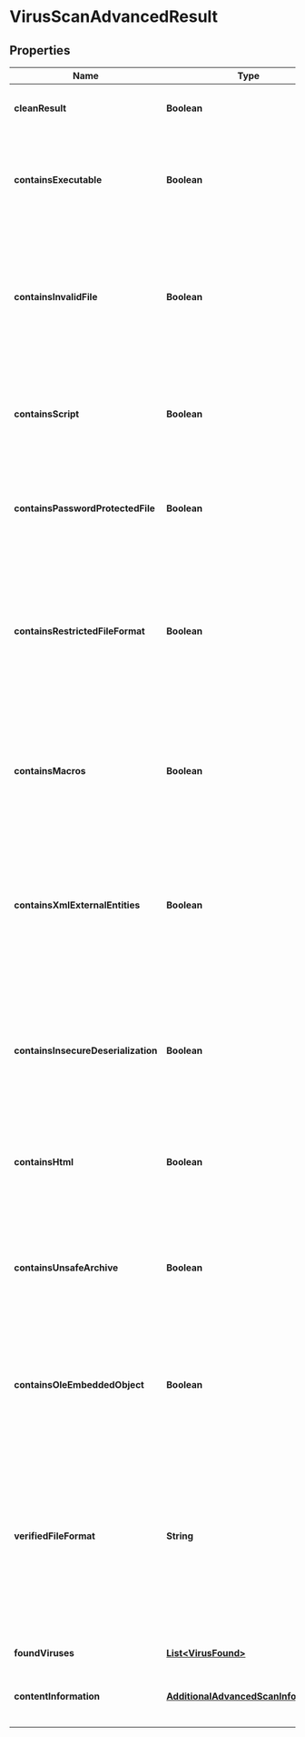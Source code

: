 
# VirusScanAdvancedResult

## Properties
Name | Type | Description | Notes
------------ | ------------- | ------------- | -------------
**cleanResult** | **Boolean** | True if the scan contained no viruses, false otherwise |  [optional]
**containsExecutable** | **Boolean** | True if the scan contained an executable (application code), which can be a significant risk factor |  [optional]
**containsInvalidFile** | **Boolean** | True if the scan contained an invalid file (such as a PDF that is not a valid PDF, Word Document that is not a valid Word Document, etc.), which can be a significant risk factor |  [optional]
**containsScript** | **Boolean** | True if the scan contained a script (such as a PHP script, Python script, etc.) which can be a significant risk factor |  [optional]
**containsPasswordProtectedFile** | **Boolean** | True if the scan contained a password protected or encrypted file, which can be a significant risk factor |  [optional]
**containsRestrictedFileFormat** | **Boolean** | True if the uploaded file is of a type that is not allowed based on the optional restrictFileTypes parameter, false otherwise; if restrictFileTypes is not set, this will always be false |  [optional]
**containsMacros** | **Boolean** | True if the uploaded file contains embedded Macros of other embedded threats within the document, which can be a significant risk factor |  [optional]
**containsXmlExternalEntities** | **Boolean** | True if the uploaded file contains embedded XML External Entity threats of other embedded threats within the document, which can be a significant risk factor |  [optional]
**containsInsecureDeserialization** | **Boolean** | True if the uploaded file contains embedded Insecure Deserialization threats of other embedded threats within the document, which can be a significant risk factor |  [optional]
**containsHtml** | **Boolean** | True if the uploaded file contains HTML, which can be a significant risk factor |  [optional]
**containsUnsafeArchive** | **Boolean** | True if the uploaded file contains unsafe archive (e.g. zip) content, such as a Zip Bomb, or other configurations of a zip file that could lead to an unsafe extraction |  [optional]
**containsOleEmbeddedObject** | **Boolean** | True if the uploaded file contains an OLE embedded object, which can be a significant risk factor |  [optional]
**verifiedFileFormat** | **String** | For file format verification-supported file formats, the contents-verified file format of the file.  Null indicates that the file format is not supported for contents verification.  If a Virus or Malware is found, this field will always be set to Null. |  [optional]
**foundViruses** | [**List&lt;VirusFound&gt;**](VirusFound.md) | Array of viruses found, if any |  [optional]
**contentInformation** | [**AdditionalAdvancedScanInformation**](AdditionalAdvancedScanInformation.md) | Contains additional non-threat content verification information |  [optional]



